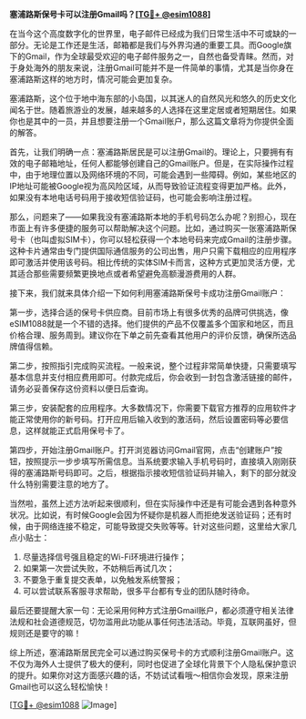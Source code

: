 **塞浦路斯保号卡可以注册Gmail吗？[[TG💪+ @esim1088](https://t.me/s/esim1088)]**

在当今这个高度数字化的世界里，电子邮件已经成为我们日常生活中不可或缺的一部分。无论是工作还是生活，邮箱都是我们与外界沟通的重要工具。而Google旗下的Gmail，作为全球最受欢迎的电子邮件服务之一，自然也备受青睐。然而，对于身处海外的朋友来说，注册Gmail可能并不是一件简单的事情，尤其是当你身在塞浦路斯这样的地方时，情况可能会更加复杂。

塞浦路斯，这个位于地中海东部的小岛国，以其迷人的自然风光和悠久的历史文化闻名于世。随着旅游业的发展，越来越多的人选择在这里定居或者短期居住。如果你也是其中的一员，并且想要注册一个Gmail账户，那么这篇文章将为你提供全面的解答。

首先，让我们明确一点：塞浦路斯居民是可以注册Gmail的。理论上，只要拥有有效的电子邮箱地址，任何人都能够创建自己的Gmail账户。但是，在实际操作过程中，由于地理位置以及网络环境的不同，可能会遇到一些障碍。例如，某些地区的IP地址可能被Google视为高风险区域，从而导致验证流程变得更加严格。此外，如果没有本地电话号码用于接收短信验证码，也可能会影响注册过程。

那么，问题来了——如果我没有塞浦路斯本地的手机号码怎么办呢？别担心，现在市面上有许多便捷的服务可以帮助解决这个问题。比如，通过购买一张塞浦路斯保号卡（也叫虚拟SIM卡），你可以轻松获得一个本地号码来完成Gmail的注册步骤。这种卡片通常由专门提供国际通信服务的公司出售，用户只需下载相应的应用程序即可激活并使用该号码。相比传统的实体SIM卡而言，这种方式更加灵活方便，尤其适合那些需要频繁更换地点或者希望避免高额漫游费用的人群。

接下来，我们就来具体介绍一下如何利用塞浦路斯保号卡成功注册Gmail账户：

第一步，选择合适的保号卡供应商。目前市场上有很多优秀的品牌可供挑选，像eSIM1088就是一个不错的选择。他们提供的产品不仅覆盖多个国家和地区，而且价格合理、服务周到。建议你在下单之前先查看其他用户的评价反馈，确保所选品牌值得信赖。

第二步，按照指引完成购买流程。一般来说，整个过程非常简单快捷，只需要填写基本信息并支付相应费用即可。付款完成后，你会收到一封包含激活链接的邮件，请务必妥善保存这份资料以便日后查询。

第三步，安装配套的应用程序。大多数情况下，你需要下载官方推荐的应用软件才能正常使用你的新号码。打开应用后输入收到的激活码，然后设置密码等必要信息，这样就能正式启用保号卡了。

第四步，开始注册Gmail账户。打开浏览器访问Gmail官网，点击“创建账户”按钮，按照提示一步步填写所需信息。当系统要求输入手机号码时，直接填入刚刚获得的塞浦路斯号码即可。之后，根据指示接收短信验证码并输入，剩下的部分就没什么特别需要注意的地方了。

当然啦，虽然上述方法听起来很顺利，但在实际操作中还是有可能会遇到各种意外状况。比如说，有时候Google会因为怀疑你是机器人而拒绝发送验证码；还有时候，由于网络连接不稳定，可能导致提交失败等等。针对这些问题，这里给大家几点小贴士：

1. 尽量选择信号强且稳定的Wi-Fi环境进行操作；
2. 如果第一次尝试失败，不妨稍后再试几次；
3. 不要急于重复提交表单，以免触发系统警报；
4. 可以尝试联系客服寻求帮助，很多平台都有专业的团队随时待命。

最后还要提醒大家一句：无论采用何种方式注册Gmail账户，都必须遵守相关法律法规和社会道德规范，切勿滥用此功能从事任何违法活动。毕竟，互联网虽好，但规则还是要守的嘛！

综上所述，塞浦路斯居民完全可以通过购买保号卡的方式顺利注册Gmail账户。这不仅为海外人士提供了极大的便利，同时也促进了全球化背景下个人隐私保护意识的提升。如果你对这方面感兴趣的话，不妨试试看哦～相信你会发现，原来注册Gmail也可以这么轻松愉快！

[[TG💪+ @esim1088](https://t.me/s/esim1088) ![Image](https://i.postimg.cc/4NQfJmqS/Snipaste-2025-05-13-00-14-12.png)]